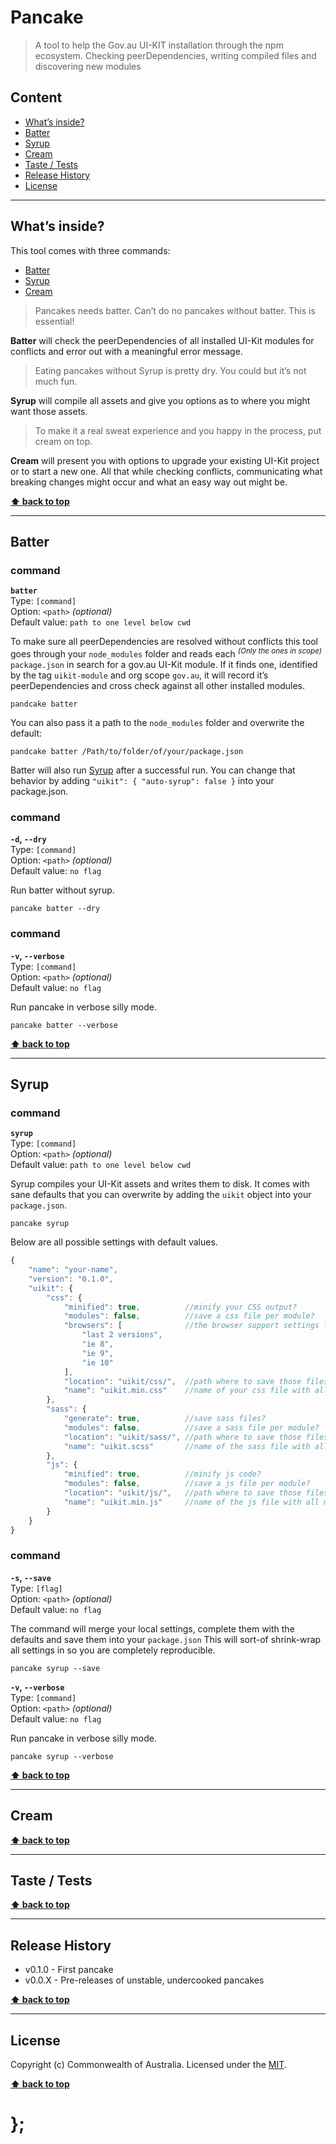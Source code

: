 Pancake
=======

> A tool to help the Gov.au UI-KIT installation through the npm ecosystem. Checking peerDependencies, writing compiled files and discovering new modules


## Content

* [What’s inside?](#whats-inside)
* [Batter](#batter)
* [Syrup](#syrup)
* [Cream](#Cream)
* [Taste / Tests](#tests)
* [Release History](#release-history)
* [License](#license)


----------------------------------------------------------------------------------------------------------------------------------------------------------------


## What’s inside?

This tool comes with three commands:
* [Batter](#batter)
* [Syrup](#syrup)
* [Cream](#Cream)

> Pancakes needs batter. Can’t do no pancakes without batter. This is essential!

**Batter** will check the peerDependencies of all installed UI-Kit modules for conflicts and error out with a meaningful error message.

> Eating pancakes without Syrup is pretty dry. You could but it’s not much fun.

**Syrup** will compile all assets and give you options as to where you might want those assets.

> To make it a real sweat experience and you happy in the process, put cream on top.

**Cream** will present you with options to upgrade your existing UI-Kit project or to start a new one. All that while checking conflicts, communicating what
breaking changes might occur and what an easy way out might be.


**[⬆ back to top](#content)**


----------------------------------------------------------------------------------------------------------------------------------------------------------------


## Batter

### command
**`batter`**  
Type: `[command]`  
Option: `<path>` _(optional)_  
Default value: `path to one level below cwd`

To make sure all peerDependencies are resolved without conflicts this tool goes through your `node_modules` folder and reads each <sup>_(Only the ones
in scope)_</sup> `package.json` in search for a gov.au UI-Kit module. If it finds one, identified by the tag `uikit-module` and org scope `gov.au`, it will
record it’s peerDependencies and cross check against all other installed modules.

```shell
pandcake batter
```

You can also pass it a path to the `node_modules` folder and overwrite the default:

```shell
pandcake batter /Path/to/folder/of/your/package.json
```

Batter will also run [Syrup](#syrup) after a successful run.
You can change that behavior by adding `"uikit": { "auto-syrup": false }` into your package.json.


### command
**`-d`, `--dry`**  
Type: `[command]`  
Option: `<path>` _(optional)_  
Default value: `no flag`

Run batter without syrup.

```shell
pancake batter --dry
```


### command
**`-v`, `--verbose`**  
Type: `[command]`  
Option: `<path>` _(optional)_  
Default value: `no flag`

Run pancake in verbose silly mode.

```shell
pancake batter --verbose
```


**[⬆ back to top](#content)**


----------------------------------------------------------------------------------------------------------------------------------------------------------------


## Syrup

### command
**`syrup`**  
Type: `[command]`  
Option: `<path>` _(optional)_  
Default value: `path to one level below cwd`

Syrup compiles your UI-Kit assets and writes them to disk. It comes with sane defaults that you can overwrite by adding the `uikit` object into your
`package.json`.

```shell
pancake syrup
```

Below are all possible settings with default values.

```js
{
	"name": "your-name",
	"version": "0.1.0",
	"uikit": {
		"css": {
			"minified": true,          //minify your CSS output?
			"modules": false,          //save a css file per module?
			"browsers": [              //the browser support settings for autoprefixer
				"last 2 versions",
				"ie 8",
				"ie 9",
				"ie 10"
			],
			"location": "uikit/css/",  //path where to save those files, relative to your package.json
			"name": "uikit.min.css"    //name of your css file with all modules
		},
		"sass": {
			"generate": true,          //save sass files?
			"modules": false,          //save a sass file per module?
			"location": "uikit/sass/", //path where to save those files, relative to your package.json
			"name": "uikit.scss"       //name of the sass file with all modules
		},
		"js": {
			"minified": true,          //minify js code?
			"modules": false,          //save a js file per module?
			"location": "uikit/js/",   //path where to save those files, relative to your package.json
			"name": "uikit.min.js"     //name of the js file with all modules
		}
	}
}
```

### command
**`-s`, `--save`**  
Type: `[flag]`  
Option: `<path>` _(optional)_  
Default value: `no flag`

The command will merge your local settings, complete them with the defaults and save them into your `package.json`
This will sort-of shrink-wrap all settings in so you are completely reproducible.

```shell
pancake syrup --save
```

**`-v`, `--verbose`**  
Type: `[command]`  
Option: `<path>` _(optional)_  
Default value: `no flag`

Run pancake in verbose silly mode.

```shell
pancake syrup --verbose
```


**[⬆ back to top](#content)**


----------------------------------------------------------------------------------------------------------------------------------------------------------------


## Cream


**[⬆ back to top](#content)**


----------------------------------------------------------------------------------------------------------------------------------------------------------------


## Taste / Tests


**[⬆ back to top](#content)**


----------------------------------------------------------------------------------------------------------------------------------------------------------------


## Release History

* v0.1.0 - First pancake
* v0.0.X - Pre-releases of unstable, undercooked pancakes


**[⬆ back to top](#content)**


----------------------------------------------------------------------------------------------------------------------------------------------------------------


## License

Copyright (c) Commonwealth of Australia. Licensed under the [MIT](https://raw.githubusercontent.com/AusDTO/uikit-pancake/master/LICENSE).


**[⬆ back to top](#content)**


# };